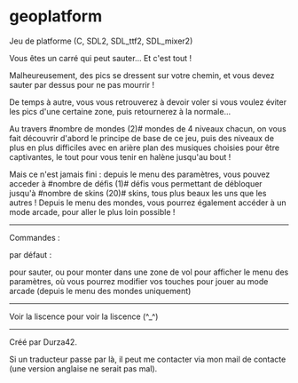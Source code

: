 # geoplatform
Jeu de platforme (C, SDL2, SDL_ttf2, SDL_mixer2)


Vous êtes un carré qui peut sauter... Et c'est tout !

Malheureusement, des pics se dressent sur votre chemin, et vous devez sauter par dessus pour ne pas mourrir !

De temps à autre, vous vous retrouverez à devoir voler si vous voulez éviter les pics d'une certaine zone, puis retournerez à la normale...

Au travers #nombre de mondes (2)# mondes de 4 niveaux chacun, on vous fait découvrir d'abord le principe de base de ce jeu, puis des niveaux de plus en plus difficiles avec en arière plan des musiques choisies pour être captivantes, le tout pour vous tenir en halène jusqu'au bout !

Mais ce n'est jamais fini : depuis le menu des paramètres, vous pouvez acceder à #nombre de défis (1)# défis vous permettant de débloquer jusqu'à #nombre de skins (20)# skins, tous plus beaux les uns que les autres !
Depuis le menu des mondes, vous pourrez également accéder à un mode arcade, pour aller le plus loin possible !


---------------------------------------------------------------

Commandes :

par défaut : 

<espace> pour sauter, ou pour monter dans une zone de vol
<r> pour afficher le menu des paramètres, où vous pourrez modifier vos touches
<a> pour jouer au mode arcade (depuis le menu des mondes uniquement)


----------------------------------------------------------------


Voir la liscence pour voir la liscence (^_^)


----------------------------------------------------------------










Créé par Durza42.




Si un traducteur passe par là, il peut me contacter via mon mail de contacte (une version anglaise ne serait pas mal).
